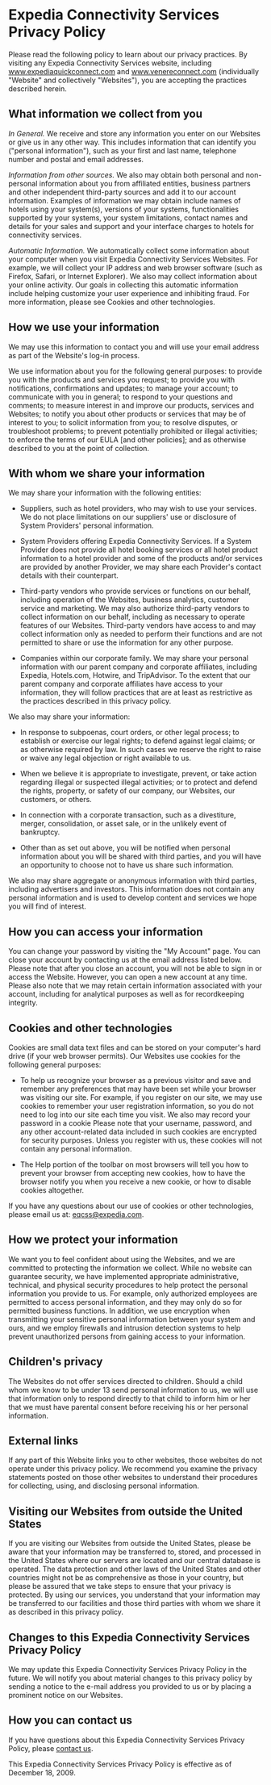 # Expedia Connectivity Services Privacy Policy

Please read the following policy to learn about our privacy practices. By visiting any Expedia
Connectivity Services website, including www.expediaquickconnect.com and www.venereconnect.com
(individually "Website" and collectively "Websites"), you are accepting the practices described
herein.

## What information we collect from you

*In General.*
We receive and store any information you enter on our Websites or give us in any other
way. This includes information that can identify you ("personal information"), such as your first
and last name, telephone number and postal and email addresses.

*Information from other sources.*
We also may obtain both personal and non-personal information about
you from affiliated entities, business partners and other independent third-party sources and add it
to our account information. Examples of information we may obtain include names of hotels using your
system(s), versions of your systems, functionalities supported by your systems, your system
limitations, contact names and details for your sales and support and your interface charges to
hotels for connectivity services.

*Automatic Information.*
We automatically collect some information about your computer when you visit
Expedia Connectivity Services Websites. For example, we will collect your IP address and web browser
software (such as Firefox, Safari, or Internet Explorer). We also may collect information about your
online activity. Our goals in collecting this automatic information include helping customize your
user experience and inhibiting fraud. For more information, please see Cookies and other
technologies.

## How we use your information

We may use this information to contact you and will use your email address as part of the Website's
log-in process.

We use information about you for the following general purposes: to provide you with the products
and services you request; to provide you with notifications, confirmations and updates; to manage
your account; to communicate with you in general; to respond to your questions and comments; to
measure interest in and improve our products, services and Websites; to notify you about other
products or services that may be of interest to you; to solicit information from you; to resolve
disputes, or troubleshoot problems; to prevent potentially prohibited or illegal activities; to
enforce the terms of our EULA [and other policies]; and as otherwise described to you at the point
of collection.

## With whom we share your information

We may share your information with the following entities:

* Suppliers, such as hotel providers, who may wish to use your services. We do not place limitations
on our suppliers' use or disclosure of System Providers' personal information.

* System Providers offering Expedia Connectivity Services.  If a System Provider does not provide all hotel booking
services or all hotel product information to a hotel provider and some of the products and/or
services are provided by another Provider, we may share each Provider's contact details with their
counterpart.

* Third-party vendors who provide services or functions on our behalf, including
operation of the Websites, business analytics, customer service and marketing. We may also authorize
third-party vendors to collect information on our behalf, including as necessary to operate features
of our Websites. Third-party vendors have access to and may collect information only as needed to
perform their functions and are not permitted to share or use the information for any other purpose.

* Companies within our corporate family. We may share your personal information with our parent
company and corporate affiliates, including Expedia, Hotels.com, Hotwire, and TripAdvisor. To the
extent that our parent company and corporate affiliates have access to your information, they will
follow practices that are at least as restrictive as the practices described in this privacy policy.

We also may share your information:

* In response to subpoenas, court orders, or other legal
process; to establish or exercise our legal rights; to defend against legal claims; or as otherwise
required by law. In such cases we reserve the right to raise or waive any legal objection or right
available to us.

* When we believe it is appropriate to investigate, prevent, or take action
regarding illegal or suspected illegal activities; or to protect and defend the rights, property, or
safety of our company, our Websites, our customers, or others.

* In connection with a corporate
transaction, such as a divestiture, merger, consolidation, or asset sale, or in the unlikely event
of bankruptcy.

* Other than as set out above, you will be notified when personal information about
you will be shared with third parties, and you will have an opportunity to choose not to have us
share such information.

We also may share aggregate or anonymous information with third parties, including advertisers and
investors. This information does not contain any personal information and is used to develop content
and services we hope you will find of interest.

## How you can access your information

You can change your password by visiting the "My Account" page. You can close your account by
contacting us at the email address listed below. Please note that after you close an account, you
will not be able to sign in or access the Website. However, you can open a new account at any time.
Please also note that we may retain certain information associated with your account, including for
analytical purposes as well as for recordkeeping integrity.

## Cookies and other technologies

Cookies are small data text files and can be stored on your computer's hard drive (if your web
browser permits). Our Websites use cookies for the following general purposes:

* To help us recognize your browser as a previous visitor and save and remember any preferences that
may have been set while your browser was visiting our site. For example, if you register on our
site, we may use cookies to remember your user registration information, so you do not need to log
into our site each time you visit. We also may record your password in a cookie Please note that
your username, password, and any other account-related data included in such cookies are encrypted
for security purposes. Unless you register with us, these cookies will not contain any personal
information.

* The Help portion of the toolbar on most browsers will tell you how to prevent your
browser from accepting new cookies, how to have the browser notify you when you receive a new
cookie, or how to disable cookies altogether.

If you have any questions about our use of cookies or other technologies, please email us at:
eqcss@expedia.com.

## How we protect your information

We want you to feel confident about using the Websites, and we are committed to protecting the
information we collect. While no website can guarantee security, we have implemented appropriate
administrative, technical, and physical security procedures to help protect the personal information
you provide to us. For example, only authorized employees are permitted to access personal
information, and they may only do so for permitted business functions. In addition, we use
encryption when transmitting your sensitive personal information between your system and ours, and
we employ firewalls and intrusion detection systems to help prevent unauthorized persons from
gaining access to your information.

## Children's privacy

The Websites do not offer services directed to children. Should a child whom we know to be under 13
send personal information to us, we will use that information only to respond directly to that child
to inform him or her that we must have parental consent before receiving his or her personal
information.

## External links

If any part of this Website links you to other websites, those websites do not operate under this
privacy policy.  We recommend you examine the privacy statements posted on those other websites to
understand their procedures for collecting, using, and disclosing personal information.

## Visiting our Websites from outside the United States

If you are visiting our Websites from outside the United States, please be aware that your
information may be transferred to, stored, and processed in the United States where our servers are
located and our central database is operated. The data protection and other laws of the United
States and other countries might not be as comprehensive as those in your country, but please be
assured that we take steps to ensure that your privacy is protected. By using our services, you
understand that your information may be transferred to our facilities and those third parties with
whom we share it as described in this privacy policy.

## Changes to this Expedia Connectivity Services Privacy Policy

We may update this Expedia Connectivity Services Privacy Policy in the future. We will notify you
about material changes to this privacy policy by sending a notice to the e-mail address you provided
to us or by placing a prominent notice on our Websites.

## How you can contact us

If you have questions about this Expedia Connectivity Services Privacy Policy, please
[contact us](mailto:eqcss@expedia.com).

This Expedia Connectivity Services Privacy Policy is effective as of December 18, 2009.

